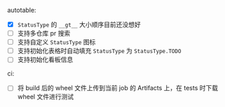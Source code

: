 autotable:
 - [x] `StatusType` 的 `__gt__` 大小顺序目前还没想好
 - [ ] 支持多仓库 pr 搜索
 - [ ] 支持自定义 `StatusType` 图标
 - [ ] 支持初始化表格时自动填充 `StatusType` 为 `StatusType.TODO`
 - [ ] 支持初始化看板信息

ci:
 - [ ] 将 build 后的 wheel 文件上传到当前 job 的 Artifacts 上，在 tests 时下载 wheel 文件进行测试
